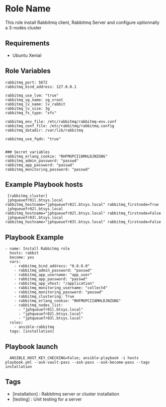 Role Name
=========

This role install Rabbitmq client, Rabbitmq Server and configure optionnally a 3-nodes cluster

Requirements
------------

- Ubuntu Xenial

Role Variables
--------------

    rabbitmq_port: 5672
    rabbitmq_bind_address: 127.0.0.1

    rabbitmq_use_lvm: "true"
    rabbitmq_vg_name: vg_vroot
    rabbitmq_lv_name: lv_rabbit
    rabbitmq_lv_size: 3g
    rabbitmq_fs_type: "xfs"

    rabbitmq_env_file: /etc/rabbitmq/rabbitmq-env.conf
    rabbitmq_conf_file: /etc/rabbitmq/rabbitmq.config
    rabbitmq_datadir: /var/lib/rabbitmq

    rabbitmq_use_fqdn: "true"


    ### Secret variables
    rabbitmq_erlang_cookie: "RHFMUPCIIAMHLDJNZGNG"
    rabbitmq_admin_password: "passwd"
    rabbitmq_app_password: "passwd"
    rabbitmq_monitoring_password: "passwd"


Example Playbook hosts
----------------------


     [rabbitmq_cluster]
     jphqueuefr01l.btsys.local rabbitmq_hostname="jphqueuefr01l.btsys.local" rabbitmq_firstnode=True
     jphqueuefr02l.btsys.local rabbitmq_hostname="jphqueuefr02l.btsys.local" rabbitmq_firstnode=False
     jphqueuefr03l.btsys.local rabbitmq_hostname="jphqueuefr03l.btsys.local" rabbitmq_firstnode=False


Playbook Example
----------------

    - name: Install Rabbitmq role
      hosts: rabbit
      become: yes
      vars:
        - rabbitmq_bind_address: "0.0.0.0"
        - rabbitmq_admin_password: "passwd"
        - rabbitmq_app_username: "app_user"
        - rabbitmq_app_password: "passwd"
        - rabbitmq_app_vhost: "/application"
        - rabbitmq_monitoring_username: "collectd"
        - rabbitmq_monitoring_password: "passwd"
        - rabbitmq_clustering: True
        - rabbitmq_erlang_cookie: "RHFMUPCIIAMHLDJNZGNG"
        - rabbitmq_nodes_list:
          - "jphqueuefr01l.btsys.local"
          - "jphqueuefr02l.btsys.local"
          - "jphqueuefr03l.btsys.local"
      roles:
        - ansible-rabbitmq
      tags: [installation]


Playbook launch
---------------

      ANSIBLE_HOST_KEY_CHECKING=False; ansible-playbook -i hosts playbook.yml --ask-vault-pass --ask-pass --ask-become-pass --tags installation

Tags
----

- [installation] : Rabbitmq server or cluster installation
- [testing] : Unit testing for a server
